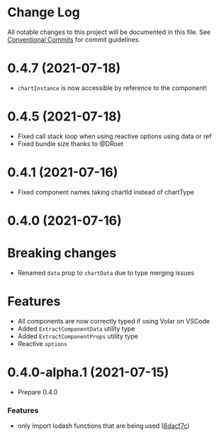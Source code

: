# Change Log

All notable changes to this project will be documented in this file.
See [Conventional Commits](https://conventionalcommits.org) for commit guidelines.

# 0.4.7 (2021-07-18)

- `chartInstance` is now accessible by reference to the component!

# 0.4.5 (2021-07-18)

- Fixed call stack loop when using reactive options using data or ref
- Fixed bundle size thanks to @DRoet

# 0.4.1 (2021-07-16)

- Fixed component names taking chartId instead of chartType

# 0.4.0 (2021-07-16)

# Breaking changes

- Renamed `data` prop to `chartData` due to type merging issues

# Features

- All components are now correctly typed if using Volar on VSCode
- Added `ExtractComponentData` utility type
- Added `ExtractComponentProps` utility type
- Reactive `options`

# 0.4.0-alpha.1 (2021-07-15)

- Prepare 0.4.0

### Features

- only import lodash functions that are being used ([6dacf7c](https://github.com/victorgarciaesgi/vue-chartjs-3/commit/6dacf7c0d59a8991c0a9cd8a3fcc1a3ebe008190))
